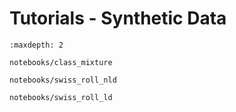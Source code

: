 # Tutorials - Synthetic Data

```{toctree}
:maxdepth: 2

notebooks/class_mixture

notebooks/swiss_roll_nld

notebooks/swiss_roll_ld
```
